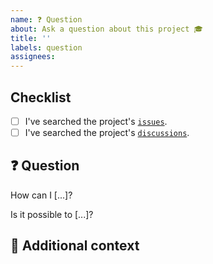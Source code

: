 ```yaml
---
name: ❓ Question
about: Ask a question about this project 🎓
title: ''
labels: question
assignees:
---
```


## Checklist

<!-- Mark with an `x` all the checkboxes that apply (like `[x]`). -->

<!-- Regardless, if something isn't clearly documented or easy to understand - let me know! -->

- [ ] I've searched the project's [`issues`](https://github.com/pglombardo/PasswordPusher/issues?q=is%3Aissue).
- [ ] I've searched the project's [`discussions`](https://github.com/pglombardo/PasswordPusher/discussions).

## ❓ Question

<!-- What is your question -->

How can I [...]?

Is it possible to [...]?

## 📎 Additional context

<!-- Add any other context or screenshots about the feature request here. -->
